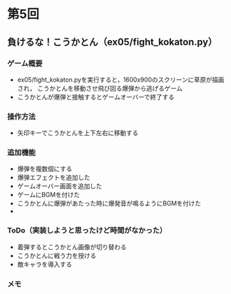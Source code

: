 # 第5回
## 負けるな！こうかとん（ex05/fight_kokaton.py）
### ゲーム概要
- ex05/fight_kokaton.pyを実行すると，1600x900のスクリーンに草原が描画され，
こうかとんを移動させ飛び回る爆弾から逃げるゲーム
- こうかとんが爆弾と接触するとゲームオーバーで終了する
### 操作方法
- 矢印キーでこうかとんを上下左右に移動する
### 追加機能
- 爆弾を複数個にする
- 爆弾エフェクトを追加した
- ゲームオーバー画面を追加した
- ゲームにBGMを付けた
- こうかとんに爆弾があたった時に爆発音が鳴るようにBGMを付けた
-
### ToDo（実装しようと思ったけど時間がなかった）
- 着弾するとこうかとん画像が切り替わる
- こうかとんに戦う力を授ける
- 敵キャラを導入する
### メモ